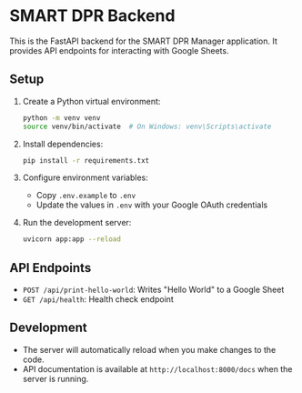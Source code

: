 # SMART DPR Backend

This is the FastAPI backend for the SMART DPR Manager application. It provides API endpoints for interacting with Google Sheets.

## Setup

1. Create a Python virtual environment:
   ```bash
   python -m venv venv
   source venv/bin/activate  # On Windows: venv\Scripts\activate
   ```

2. Install dependencies:
   ```bash
   pip install -r requirements.txt
   ```

3. Configure environment variables:
   - Copy `.env.example` to `.env`
   - Update the values in `.env` with your Google OAuth credentials

4. Run the development server:
   ```bash
   uvicorn app:app --reload
   ```

## API Endpoints

- `POST /api/print-hello-world`: Writes "Hello World" to a Google Sheet
- `GET /api/health`: Health check endpoint

## Development

- The server will automatically reload when you make changes to the code.
- API documentation is available at `http://localhost:8000/docs` when the server is running.
